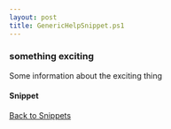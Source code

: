 ```yaml
---
layout: post
title: GenericHelpSnippet.ps1
---
```


### something exciting

Some information about the exciting thing

#### Snippet

<script src="https://gist-it.appspot.com/github.com/BanterBoy/scripts-blog/blob/master/PowerShell/snippets/GenericHelpSnippet.ps1"></script>

<a href="/menu/_pages/snippets.html">Back to Snippets</a>

